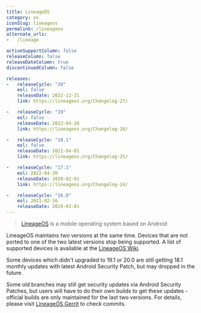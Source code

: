 ```yaml
---
title: LineageOS
category: os
iconSlug: lineageos
permalink: /lineageos
alternate_urls:
-   /lineage

activeSupportColumn: false
releaseColumn: false
releaseDateColumn: true
discontinuedColumn: false

releases:
-   releaseCycle: "20"
    eol: false
    releaseDate: 2022-12-31
    link: https://lineageos.org/Changelog-27/

-   releaseCycle: "19"
    eol: false
    releaseDate: 2022-04-26
    link: https://lineageos.org/Changelog-26/

-   releaseCycle: "18.1"
    eol: false
    releaseDate: 2021-04-01
    link: https://lineageos.org/Changelog-25/

-   releaseCycle: "17.1"
    eol: 2022-04-26
    releaseDate: 2020-02-01
    link: https://lineageos.org/Changelog-24/

-   releaseCycle: "16.0"
    eol: 2021-02-16
    releaseDate: 2019-03-01
---
```


> [LineageOS](https://lineageos.org/) is a mobile operating system based on Android 

LineageOS maintains two versions at the same time. Devices that are not ported to one of the two latest versions stop being supported. A list of supported devices is available at the [LineageOS Wiki](https://wiki.lineageos.org/devices/).

Some devices which didn't upgraded to 19.1 or 20.0 are still getting 18.1 monthly updates with latest Android Security Patch, but may dropped in the future.

Some old branches may still get security updates via Android Security Patches, but users will have to do their own builds to get these updates - official builds are only maintained for the last two versions. For details, please visit [LineageOS Gerrit](https://review.lineageos.org/) to check commits.
